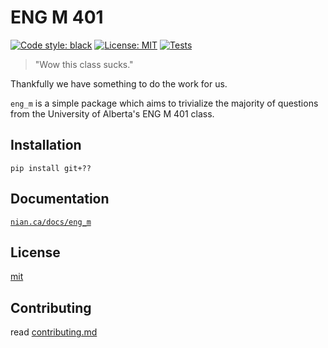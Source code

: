 # ENG M 401
[![Code style: black](https://img.shields.io/badge/code%20style-black-000000.svg)](https://github.com/psf/black)
[![License: MIT](https://img.shields.io/badge/license-MIT-green)](./LICENSE)
[![Tests](https://github.com/Mcnuget5/ENG-M-401/actions/workflows/main.yaml/badge.svg?branch=main)](https://github.com/Mcnuget5/ENG-M-401/actions)
> "Wow this class sucks." 

Thankfully we have something to do the work for us.

`eng_m` is a simple package which aims to trivialize the majority of questions from the University of Alberta's ENG M 401 class.

## Installation

`pip install git+??`

## Documentation

[`nian.ca/docs/eng_m`](https://nian.ca/docs/eng_m)
## License

[mit](./LICENSE)

## Contributing

read [contributing.md](./contributing.md)
